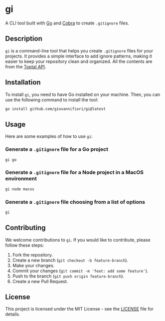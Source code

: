 # gi

A CLI tool built with [Go](https://github.com/golang/go) and [Cobra](https://github.com/spf13/cobra) to create `.gitignore` files.

## Description

`gi` is a command-line tool that helps you create `.gitignore` files for your projects. It provides a simple interface to add ignore patterns, making it easier to keep your repository clean and organized.
All the contents are from the [Toptal API](https://docs.gitignore.io/use/api).

## Installation

To install `gi`, you need to have Go installed on your machine. Then, you can use the following command to install the tool:

```sh
go install github.com/giovannifiori/gi@latest
```

## Usage

Here are some examples of how to use `gi`:

### Generate a `.gitignore` file for a Go project

```sh
gi go
```

### Generate a `.gitignore` file for a Node project in a MacOS environment

```sh
gi node macos
```

### Generate a `.gitignore` file choosing from a list of options

```sh
gi
```

## Contributing

We welcome contributions to `gi`. If you would like to contribute, please follow these steps:

1. Fork the repository.
2. Create a new branch (`git checkout -b feature-branch`).
3. Make your changes.
4. Commit your changes (`git commit -m 'feat: add some feature'`).
5. Push to the branch (`git push origin feature-branch`).
6. Create a new Pull Request.

## License

This project is licensed under the MIT License - see the [LICENSE](LICENSE) file for details.
